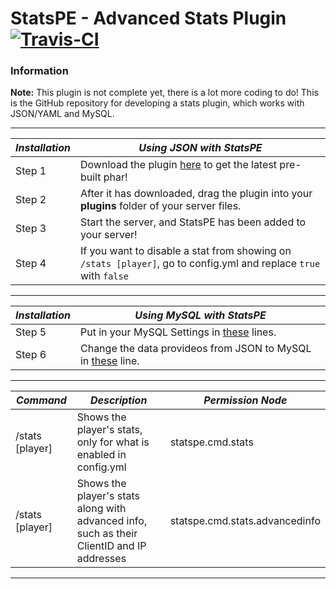 # StatsPE - Advanced Stats Plugin [![Travis-CI](https://travis-ci.org/SalmonGER/StatsPE.svg?branch=master)](https://travis-ci.org/SalmonGER/StatsPE)

### Information
**Note:** This plugin is not complete yet, there is a lot more coding to do!
This is the GitHub repository for developing a stats plugin, which works with JSON/YAML and MySQL.

---
***Installation*** | ***Using JSON with StatsPE***
-----------|-----------
Step 1 | Download the plugin [here](https://github.com/SalmonGER/StatsPE/releases/latest/) to get the latest pre-built phar!
Step 2 | After it has downloaded, drag the plugin into your **plugins** folder of your server files.
Step 3 | Start the server, and StatsPE has been added to your server!
Step 4 | If you want to disable a stat from showing on `/stats [player]`, go to config.yml and replace `true` with `false`
---
***Installation*** | ***Using MySQL with StatsPE***
-----------|-----------
Step 5 | Put in your MySQL Settings in [these](https://github.com/SalmonGER/StatsPE/blob/master/resources/config.yml#L24-L29) lines.
Step 6 | Change the data provideos from JSON to MySQL in [these](https://github.com/SalmonGER/StatsPE/blob/master/resources/config.yml#L20-L22) line.
---
***Command*** | ***Description*** | ***Permission Node***
-----------|-----------|-----------|
/stats [player] | Shows the player's stats, only for what is enabled in config.yml | statspe.cmd.stats
/stats [player] | Shows the player's stats along with advanced info, such as their ClientID and IP addresses | statspe.cmd.stats.advancedinfo
---
